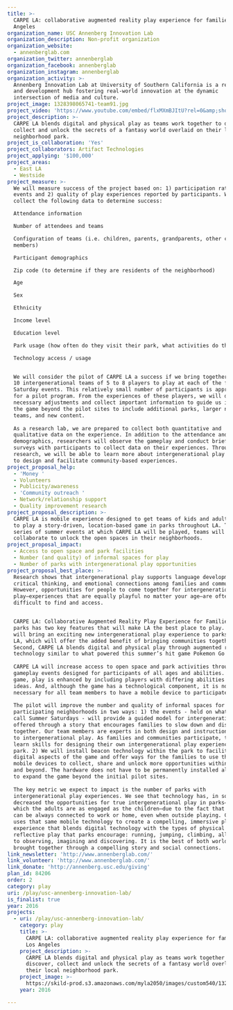 ```yaml
---
title: >-
  CARPE LA: collaborative augmented reality play experience for families of Los
  Angeles
organization_name: USC Annenberg Innovation Lab
organization_description: Non-profit organization
organization_website:
  - annenberglab.com
organization_twitter: annenberglab
organization_facebook: annenberglab
organization_instagram: annenberglab
organization_activity: >-
  Annenberg Innovation Lab at University of Southern California is a research
  and development hub fostering real-world innovation at the dynamic
  intersection of media and culture.
project_image: 1328398065741-team91.jpg
project_video: 'https://www.youtube.com/embed/flxMXmBJItU?rel=0&amp;showinfo=0'
project_description: >-
  CARPE LA blends digital and physical play as teams work together to discover,
  collect and unlock the secrets of a fantasy world overlaid on their local
  neighborhood park.
project_is_collaboration: 'Yes'
project_collaborators: Artifact Technologies
project_applying: '$100,000'
project_areas:
  - East LA
  - Westside
project_measure: >-
  We will measure success of the project based on: 1) participation rates at
  events and 2) quality of play experiences reported by participants. We will
  collect the following data to determine success: 

  Attendance information

  Number of attendees and teams

  Configuration of teams (i.e. children, parents, grandparents, other community
  members) 

  Participant demographics

  Zip code (to determine if they are residents of the neighborhood)

  Age

  Sex

  Ethnicity

  Income level

  Education level

  Park usage (how often do they visit their park, what activities do they do)

  Technology access / usage


  We will consider the pilot of CARPE LA a success if we bring together at least
  10 intergenerational teams of 5 to 8 players to play at each of the four
  Saturday events. This relatively small number of participants is appropriate
  for a pilot program. From the experiences of these players, we will discover
  necessary adjustments and collect important information to guide us in scaling
  the game beyond the pilot sites to include additional parks, larger numbers of
  teams, and new content. 
   
  As a research lab, we are prepared to collect both quantitative and
  qualitative data on the experience. In addition to the attendance and
  demographics, researchers will observe the gameplay and conduct brief verbal
  surveys with participants to collect data on their experiences. Through the
  research, we will be able to learn more about intergenerational play and how
  to design and facilitate community-based experiences.
project_proposal_help:
  - 'Money '
  - Volunteers
  - Publicity/awareness
  - 'Community outreach '
  - Network/relationship support
  - Quality improvement research
project_proposal_description: >-
  CARPE LA is mobile experience designed to get teams of kids and adults outside
  to play a story-driven, location-based game in parks throughout LA. Through a
  series of summer events at which CARPE LA will be played, teams will
  collaborate to unlock the open spaces in their neighborhoods.
project_proposal_impact:
  - Access to open space and park facilities
  - Number (and quality) of informal spaces for play
  - Number of parks with intergenerational play opportunities
project_proposal_best_place: >-
  Research shows that intergenerational play supports language development,
  critical thinking, and emotional connections among families and communities.
  However, opportunities for people to come together for intergenerational
  play—experiences that are equally playful no matter your age—are often
  difficult to find and access. 


  CARPE LA: Collaborative Augmented Reality Play Experience for Families in LA’s
  parks has two key features that will make LA the best place to play. First, it
  will bring an exciting new intergenerational play experience to parks around
  LA, which will offer the added benefit of bringing communities together.
  Second, CARPE LA blends digital and physical play through augmented reality
  technology similar to what powered this summer’s hit game Pokemon Go! 
   
  CARPE LA will increase access to open space and park activities through
  gameplay events designed for participants of all ages and abilities. As a team
  game, play is enhanced by including players with differing abilities and
  ideas. And, although the game has a technological component, it is not
  necessary for all team members to have a mobile device to participate.
   
  The pilot will improve the number and quality of informal spaces for play in
  participating neighborhoods in two ways: 1) the events - held on what we’ll
  call Summer Saturdays - will provide a guided model for intergenerational play
  offered through a story that encourages families to slow down and discover
  together. Our team members are experts in both design and instruction related
  to intergenerational play. As families and communities participate, they will
  learn skills for designing their own intergenerational play experiences in the
  park. 2) We will install beacon technology within the park to facilitate the
  digital aspects of the game and offer ways for the families to use their
  mobile devices to collect, share and unlock more opportunities within the park
  and beyond. The hardware does not have to be permanently installed allowing us
  to expand the game beyond the initial pilot sites. 
   
  The key metric we expect to impact is the number of parks with
  intergenerational play experiences. We see that technology has, in some ways,
  decreased the opportunities for true intergenerational play in parks—play in
  which the adults are as engaged as the children—due to the fact that adults
  can be always connected to work or home, even when outside playing. CARPE LA
  uses that same mobile technology to create a compelling, immersive play
  experience that blends digital technology with the types of physical and
  reflective play that parks encourage: running, jumping, climbing, all the way
  to observing, imagining and discovering. It is the best of both worlds,
  brought together through a compelling story and social connections.
link_newsletter: 'http://www.annenberglab.com/'
link_volunteer: 'http://www.annenberglab.com/'
link_donate: 'http://annenberg.usc.edu/giving'
plan_id: 84206
order: 2
category: play
uri: /play/usc-annenberg-innovation-lab/
is_finalist: true
year: 2016
projects:
  - uri: /play/usc-annenberg-innovation-lab/
    category: play
    title: >-
      CARPE LA: collaborative augmented reality play experience for families of
      Los Angeles
    project_description: >-
      CARPE LA blends digital and physical play as teams work together to
      discover, collect and unlock the secrets of a fantasy world overlaid on
      their local neighborhood park.
    project_image: >-
      https://skild-prod.s3.amazonaws.com/myla2050/images/custom540/1328398065741-team91.jpg
    year: 2016

---
```

